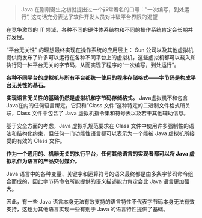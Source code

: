 > Java 在刚刚诞生之初就提出过一个非常著名的口号：“一次编写，到处运行”, 这句话充分表达了软件开发人员对冲破平台界限的渴望

在竞争激烈的 IT 领域，各种不同的硬件体系结构和不同的操作系统肯定会长期并存发展。

“平台无关性” 的理想最终实现在操作系统的应用层上： Sun 公司以及其他虚拟机提供商发布了许多可以运行在各种不同平台上的虚拟机，这些虚拟机都可以载入和执行同一种平台无关的字节码，从而实现了程序的“一次编写，到处运行”。

**各种不同平台的虚拟机与所有平台都统一使用的程序存储格式——字节码是构成平台无关性的基石。**

**实现语言无关性的基础仍然是虚拟机和字节码存储格式。** Java虚拟机不和包含Java在内的任何语言绑定，它只和“Class 文件”这种特定的二进制文件格式所关联，Class 文件中包含了 Java 虚拟机指令集和符号表以及若干其他辅助信息。

基于安全方面的考虑，Java 虚拟机规范要求在 Class 文件中使用许多强制性的语法和结构化约束，但任何一门功能性语言都可以表示为一个能被 Java 虚拟机所接受的有效的 Class 文件。

**作为一个通用的、机器无关的执行平台，任何其他语言的实现者都可以将 Java 虚拟机作为语言的产品交付媒介。**

Java 语言中的各种变量、关键字和运算符号的语义最终都是由多条字节码命令组合而成的，因此字节码命令所能提供的语义描述能力肯定会比 Java 语言更加强大。

因此，有一些 Java 语言本身无法有效支持的语言特性不代表字节码本身无法有效支持，这也为其他语言实现一些有别于 Java 的语言特性提供了基础。